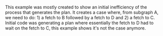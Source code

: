 This example was mostly created to show an initial inefficiency of the process that generates the plan.
It creates a case where, from subgraph A, we need to do: 1) a fetch to B followed by a fetch to D and 2) a fetch to C.
Initial code was generating a plan where essentially the fetch to D had to wait on the fetch to C, this example shows
it's not the case anymore.
